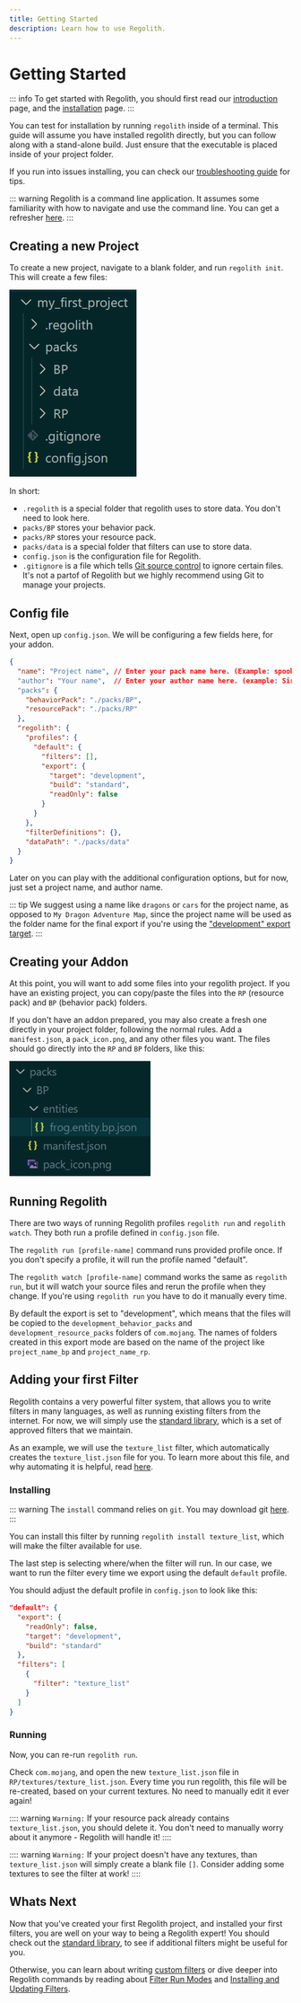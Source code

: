 ```yaml
---
title: Getting Started
description: Learn how to use Regolith.
---
```


# Getting Started

::: info
To get started with Regolith, you should first read our [introduction](/guide/what-is-regolith) page, and the [installation](/guide/installing) page.
:::

You can test for installation by running `regolith` inside of a terminal. This guide will assume you have installed regolith directly, but you can follow along with a stand-alone build. Just ensure that the executable is placed inside of your project folder.

If you run into issues installing, you can check our [troubleshooting guide](/guide/troubleshooting) for tips.

::: warning
Regolith is a command line application. It assumes some familiarity with how to navigate and use the command line. You can get a refresher [here](https://tutorial.djangogirls.org/en/intro_to_command_line/).
:::

## Creating a new Project

To create a new project, navigate to a blank folder, and run `regolith init`. This will create a few files:

![](/introduction/project_folder.png)

In short:
 - `.regolith` is a special folder that regolith uses to store data. You don't need to look here.
 - `packs/BP` stores your behavior pack.
 - `packs/RP` stores your resource pack.
 - `packs/data` is a special folder that filters can use to store data.
 - `config.json` is the configuration file for Regolith.
 - `.gitignore` is a file which tells [Git source control](https://git-scm.com/)
   to ignore certain files. It's not a partof of Regolith but we highly
   recommend using Git to manage your projects.

## Config file

Next, open up `config.json`. We will be configuring a few fields here, for your addon.

```json
{
  "name": "Project name", // Enter your pack name here. (Example: spooky_gravestones)
  "author": "Your name",  // Enter your author name here. (example: SirLich)
  "packs": {
    "behaviorPack": "./packs/BP",
    "resourcePack": "./packs/RP"
  },
  "regolith": {
    "profiles": {
      "default": {
        "filters": [],
        "export": {
          "target": "development",
          "build": "standard",
          "readOnly": false
        }
      }
    },
    "filterDefinitions": {},
    "dataPath": "./packs/data"
  }
}
```

Later on you can play with the additional configuration options, but for now, just set a project name, and author name.

::: tip
We suggest using a name like `dragons` or `cars` for the project name, as opposed to `My Dragon Adventure Map`, since the project name will be used as the folder name for the final export if you're
using the ["development" export target](/guide/export-targets).
:::

## Creating your Addon

At this point, you will want to add some files into your regolith project. If you have an existing project, you can copy/paste the files into the `RP` (resource pack) and `BP` (behavior pack) folders. 

If you don't have an addon prepared, you may also create a fresh one directly in your project folder, following the normal rules. Add a `manifest.json`, a `pack_icon.png`, and any other files you want. The files should go directly into the `RP` and `BP` folders, like this:

![](/introduction/project_folder2.png)

## Running Regolith

There are two ways of running Regolith profiles `regolith run` and `regolith watch`.
They both run a profile defined in `config.json` file.

The `regolith run [profile-name]` command runs provided profile once. If you don't
specify a profile, it will run the profile named "default".

The `regolith watch [profile-name]` command works the same as `regolith run`, but
it will watch your source files and rerun the profile when they change. If you're
using `regolith run` you have to do it manually every time.

By default the export is set to "development", which means that the files will
be copied to the `development_behavior_packs` and `development_resource_packs`
folders of `com.mojang`. The names of folders created in this export mode are
based on the name of the project like `project_name_bp` and `project_name_rp`.

## Adding your first Filter

Regolith contains a very powerful filter system, that allows you to write filters in many languages, as well as running existing filters from the internet. For now, we will simply use the [standard library](/standard-library), which is a set of approved filters that we maintain. 

As an example, we will use the `texture_list` filter, which automatically creates the `texture_list.json` file for you. To learn more about this file, and why automating it is helpful, read [here](https://wiki.bedrock.dev/concepts/texture-list.html).

### Installing

::: warning
The `install` command relies on `git`. You may download git [here](https://git-scm.com/download/win).
:::

You can install this filter by running `regolith install texture_list`, which will make the filter available for use. 

The last step is selecting where/when the filter will run. In our case, we want to run the filter every time we export using the default `default` profile.

You should adjust the default profile in `config.json` to look like this:

```json
"default": {
  "export": {
    "readOnly": false,
    "target": "development",
    "build": "standard"
  },
  "filters": [
    {
      "filter": "texture_list"
    }
  ]
}
```

### Running

Now, you can re-run `regolith run`.

Check `com.mojang`, and open the new `texture_list.json` file in `RP/textures/texture_list.json`. Every time you run regolith, this file will be re-created, based on your current textures. No need to manually edit it ever again!

:::: warning
`Warning:` If your resource pack already contains `texture_list.json`, you should delete it. You don't need to manually worry about it anymore - Regolith will handle it!
::::

:::: warning
`Warning:` If your project doesn't have any textures, than `texture_list.json` will simply create a blank file `[]`. Consider adding some textures to see the filter at work!
::::

## Whats Next

Now that you've created your first Regolith project, and installed your first filters, you are well on your way to being a Regolith expert! You should check out the [standard library](/standard-library), to see if additional filters might be useful for you.

Otherwise, you can learn about writing [custom filters](/guide/custom-filters) or
dive deeper into Regolith commands by reading about [Filter Run Modes](/guide/filter-run-modes)
and [Installing and Updating Filters](/guide/installing-filters).
